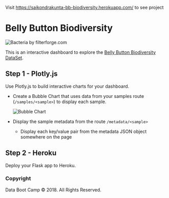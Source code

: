 Visit https://saikondrakunta-bb-biodiversity.herokuapp.com/ to see project

# Belly Button Biodiversity

![Bacteria by filterforge.com](Images/bacteria_by_filterforgedotcom.jpg)

This is an interactive dashboard to explore the [Belly Button Biodiversity DataSet](http://robdunnlab.com/projects/belly-button-biodiversity/).

## Step 1 - Plotly.js

Use Plotly.js to build interactive charts for your dashboard.

* Create a Bubble Chart that uses data from your samples route (`/samples/<sample>`) to display each sample.

  ![Bubble Chart](Images/bubble_chart.png)

* Display the sample metadata from the route `/metadata/<sample>`

  * Display each key/value pair from the metadata JSON object somewhere on the page

## Step 2 - Heroku

Deploy your Flask app to Heroku.


### Copyright

Data Boot Camp © 2018. All Rights Reserved.
